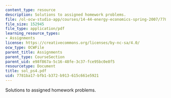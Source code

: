 ```yaml
---
content_type: resource
description: Solutions to assigned homework problems.
file: /ol-ocw-studio-app/courses/14-44-energy-economics-spring-2007/7781ba17bfb1b372b913615c661e5921_sol_ps4.pdf
file_size: 152945
file_type: application/pdf
learning_resource_types:
- Assignments
license: https://creativecommons.org/licenses/by-nc-sa/4.0/
ocw_type: OCWFile
parent_title: Assignments
parent_type: CourseSection
parent_uid: e98f867a-5c16-48fe-3c37-fce95bc0e8f5
resourcetype: Document
title: sol_ps4.pdf
uid: 7781ba17-bfb1-b372-b913-615c661e5921
---
```

Solutions to assigned homework problems.